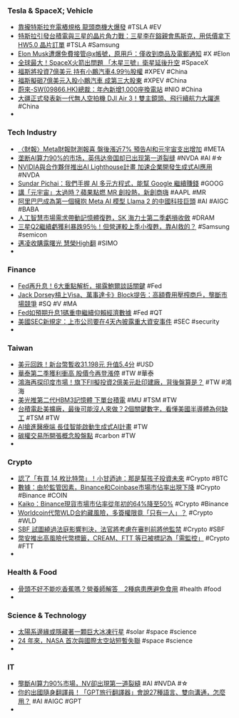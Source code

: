 ### Tesla & SpaceX; Vehicle
- [靠攏特斯拉充電樁規格 龍頭商機大爆發](https://today.line.me/tw/v2/article/zN6NwLJ) #TSLA #EV
- [特斯拉引發台積電與三星的晶片角力戰：三星李在鎔親會馬斯克，用低價拿下HW5.0 晶片訂單](https://www.techbang.com/posts/108271-samsung-lee-will-meet-musk-and-win-tesla-hw50-chip-orders-at) #TSLA #Samsung
- [Elon Musk遭爆免費接管@x帳號，原用戶：僅收到商品及電郵通知](https://abmedia.io/elon-musk-x-twitter-account-owner-not-paid) #X #Elon
- [全球最大！SpaceX火箭出問題 「木星三號」衛星延後升空](https://www.chinatimes.com/realtimenews/20230727002688-260408) #SpaceX
- [福斯將投資7億美元 持有小鵬汽車4.99％股權](https://udn.com/news/story/7333/7327490) #XPEV #China
- [福斯擬砸7億美元入股小鵬汽車 成第三大股東](https://news.cnyes.com/news/id/5264590) #XPEV #China
- [蔚來-SW(09866.HK)總裁：年內新增1,000座換電站](https://hk.finance.yahoo.com/news/蔚來-sw-09866-hk-總裁-030852071.html) #NIO #China
- [大疆正式發表新一代無人空拍機 DJI Air 3！雙主鏡頭、飛行續航力大躍進](https://digiphoto.techbang.com/posts/12189-dji-officially-released-the-new-generation-of-unmanned-aerial-camera-dji-air-3-dual-main-lenses-a-leap-forward-in-flight-endurance) #China
-
### Tech Industry
- [〈財報〉Meta財報財測報喜 盤後漲近7% 預告AI和元宇宙支出增加](https://news.cnyes.com/news/id/5264682) #META
- [垄断AI算力90%的市场，英伟达帝国却已出现第一道裂缝](https://news.futunn.com/post/27162730) #NVDA #AI #☆
- [NVIDIA與合作夥伴推出AI Lighthouse計畫 加速企業開發生成式AI應用](https://tw.stock.yahoo.com/news/nvidia-生成式ai-092939023.html) #NVDA
- [Sundar Pichai：我們手握 AI 多元方程式，能幫 Google 繼續賺錢](https://www.inside.com.tw/article/32277-google-shows-it-can-prevail-despite-ai-threats-as-cloud-business-booms) #GOOG
- [講「元宇宙」太過時？蘋果點燃 MR 創投熱，新創商嗨](https://technews.tw/2023/07/26/apple-ignites-mr-new-venture-investment-wave/) #AAPL #MR
- [阿里巴巴成為第一個擁抱 Meta AI 模型 Llama 2 的中國科技巨頭](https://www.inside.com.tw/article/32286-alibabas-cloud-unit-brings-metas) #AI #AIGC #BABA
- [人工智慧市場需求帶動記憶體復甦，SK 海力士第二季虧損收斂](https://finance.technews.tw/2023/07/26/sk-hynix-narrows-losses-in-q2/) #DRAM
- [三星Q2繼續虧獲利暴跌95％！但營運較上季小復甦，靠AI救的？](https://www.bnext.com.tw/article/76168/samsung-q2-ai) #Samsung #semicon
- [邁凌收購露曙光 慧榮High翻](https://ctee.com.tw/news/tech/909666.html) #SIMO
-
### Finance
- [Fed再升息！6大重點解析，揭露鮑爾談話關鍵](https://www.gvm.com.tw/article/104864) #Fed
- [Jack Dorsey槓上Visa、萬事達卡》Block提告：高額費用壓榨商戶，壟斷市場競爭](https://www.blocktempo.com/block-company-sues-mastercard-and-visa-for-excessive-fees/) #SQ #V #MA
- [Fed如預期升息1碼重申繼續仰賴經濟數據](https://news.cnyes.com/news/id/5264662) #Fed #QT
- [美國SEC新規定：上市公司要在4天內披露重大資安事件](https://www.ithome.com.tw/news/157967) #SEC #security
-
### Taiwan
- [美元回跌！新台幣暫收31.198元 升值5.4分](https://ec.ltn.com.tw/article/breakingnews/4377301) #USD
- [華泰第二季獲利衝高 股價今再登漲停](https://tw.stock.yahoo.com/news/華泰第二季獲利衝高-股價今再登漲停-032555817.html) #TW #華泰
- [鴻海再探印度市場！旗下FII擬投資2億美元赴印建廠，背後盤算是？](https://www.gvm.com.tw/article/104834) #TW #鴻海
- [美光推第二代HBM3記憶體 下單台積電](https://ctee.com.tw/news/global/909621.html) #MU #TSM #TW
- [台積電赴美擴廠，最後可能沒人來做？2個關鍵數字，看懂美國半導體為何缺工](https://www.bnext.com.tw/article/76154/semiconductor-labor-shortage) #TSM #TW
- [AI搶進醫療端 長佳智能啟動生成式AI計畫](https://m.cnyes.com/news/id/5265413) #TW
- [碳權交易所開張概念股盤點](https://news.cnyes.com/news/id/5265554) #carbon #TW
-
### Crypto
- [認了「有買 14 枚比特幣」！小甘迺迪：那是幫孩子投資未來](https://blockcast.it/2023/07/27/robert-f-kennedy-jr-bought-14-bitcoin-for-his-kids/) #Crypto #BTC
- [數據：由於監管因素，Binance和Coinbase市場市佔率出現下降](https://news.cnyes.com/news/id/5265513) #Crypto #Binance #COIN
- [Kaiko：Binance現貨市場市佔率從年初的64%降至50%](https://m.cnyes.com/news/id/5265573) #Crypto #Binance
- [Worldcoin代幣WLD合約藏風險，多簽權限竟「只有一人」？](https://www.blocktempo.com/the-worldcoin-token-fomo-there-is-only-one-owner-who-signed-more-contracts/) #Crypto #WLD
- [SBF 試圖繞過法庭影響判決，法官將考慮在審判前將他監禁](https://abmedia.io/ftx-sam-bankman-fried-may-go-to-jail-before-oct) #Crypto #SBF
- [幣安推出高風險代幣標籤，CREAM、FTT 等已被標記為「需監控」](https://www.blocktempo.com/binance-will-introducing-seed-tags-monitoring-tags/) #Crypto #FTT
-
### Health & Food
- [骨頭不好不能吃香蕉嗎？營養師解答　2種病患應避免食用](https://today.line.me/tw/v2/article/PG2G0mo) #health #food
-
### Science & Technology
- [太陽系邊緣或隱藏著一顆巨大冰凍行星](https://www.epochtimes.com/b5/23/7/25/n14041818.htm) #solar #space #science
- [24 年來，NASA 首次與國際太空站短暫失聯](https://technews.tw/2023/07/27/international-space-station-nasa/) #space #science
-
### IT
- [壟斷AI算力90%市場，NV卻出現第一道裂縫](https://www.nstock.tw/news/article_p2?id=M.1684672154.A.96D) #AI #NVDA #☆
- [你的出國隨身翻譯員！「GPT旅行翻譯器」會說27種語言、雙向溝通，怎麼用？](https://www.bnext.com.tw/article/76166/travel-gpt) #AI #AIGC #GPT
-